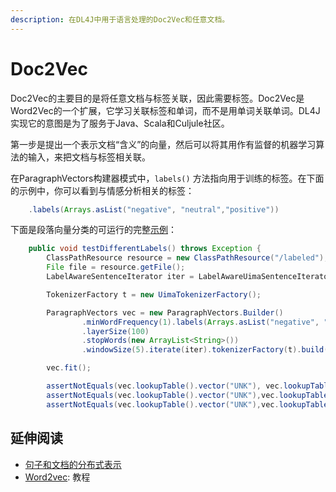 ```yaml
---
description: 在DL4J中用于语言处理的Doc2Vec和任意文档。
---
```


# Doc2Vec

Doc2Vec的主要目的是将任意文档与标签关联，因此需要标签。Doc2Vec是Word2Vec的一个扩展，它学习关联标签和单词，而不是用单词关联单词。DL4J实现它的意图是为了服务于Java、Scala和Culjule社区。

第一步是提出一个表示文档“含义”的向量，然后可以将其用作有监督的机器学习算法的输入，来把文档与标签相关联。

在ParagraphVectors构建器模式中，`labels()` 方法指向用于训练的标签。在下面的示例中，你可以看到与情感分析相关的标签：

```java
    .labels(Arrays.asList("negative", "neutral","positive"))
```

下面是段落向量分类的可运行的完整[示例](https://github.com/deeplearning4j/dl4j-examples/blob/master/dl4j-examples/src/main/java/org/deeplearning4j/examples/nlp/paragraphvectors/ParagraphVectorsClassifierExample.java)：

```java
    public void testDifferentLabels() throws Exception {
        ClassPathResource resource = new ClassPathResource("/labeled");
        File file = resource.getFile();
        LabelAwareSentenceIterator iter = LabelAwareUimaSentenceIterator.createWithPath(file.getAbsolutePath());

        TokenizerFactory t = new UimaTokenizerFactory();

        ParagraphVectors vec = new ParagraphVectors.Builder()
                .minWordFrequency(1).labels(Arrays.asList("negative", "neutral","positive"))
                .layerSize(100)
                .stopWords(new ArrayList<String>())
                .windowSize(5).iterate(iter).tokenizerFactory(t).build();

        vec.fit();

        assertNotEquals(vec.lookupTable().vector("UNK"), vec.lookupTable().vector("negative"));
        assertNotEquals(vec.lookupTable().vector("UNK"),vec.lookupTable().vector("positive"));
        assertNotEquals(vec.lookupTable().vector("UNK"),vec.lookupTable().vector("neutral"));}
```

## 延伸阅读

* [句子和文档的分布式表示](https://cs.stanford.edu/~quocle/paragraph_vector.pdf)
* [Word2vec](word2vec.md): 教程

